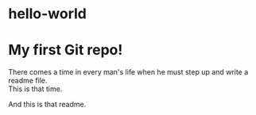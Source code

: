 # hello-world
# My first Git repo!

There comes a time in every man's life when he must step up and write a readme file.  
This is that time.

And this is that readme.
